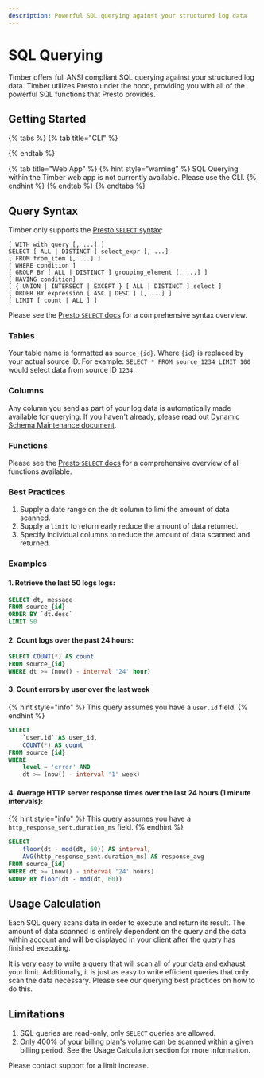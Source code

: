 ```yaml
---
description: Powerful SQL querying against your structured log data
---
```


# SQL Querying

Timber offers full ANSI compliant SQL querying against your structured log data. Timber utilizes Presto under the hood, providing you with all of the powerful SQL functions that Presto provides.

## Getting Started

{% tabs %}
{% tab title="CLI" %}

{% endtab %}

{% tab title="Web App" %}
{% hint style="warning" %}
SQL Querying within the Timber web app is not currently available. Please use the CLI.
{% endhint %}
{% endtab %}
{% endtabs %}

## Query Syntax

Timber only supports the [Presto `SELECT` syntax](https://prestodb.github.io/docs/current/sql/select.html):

```text
[ WITH with_query [, ...] ]
SELECT [ ALL | DISTINCT ] select_expr [, ...]
[ FROM from_item [, ...] ]
[ WHERE condition ]
[ GROUP BY [ ALL | DISTINCT ] grouping_element [, ...] ]
[ HAVING condition]
[ { UNION | INTERSECT | EXCEPT } [ ALL | DISTINCT ] select ]
[ ORDER BY expression [ ASC | DESC ] [, ...] ]
[ LIMIT [ count | ALL ] ]
```

Please see the [Presto `SELECT` docs](https://prestodb.github.io/docs/current/sql/select.html) for a comprehensive syntax overview.

### Tables

Your table name is formatted as `source_{id}`. Where `{id}` is replaced by your actual source ID. For example: `SELECT * FROM source_1234 LIMIT 100` would select data from source ID `1234`.

### Columns

Any column you send as part of your log data is automatically made available for querying. If you haven't already, please read out [Dynamic Schema Maintenance document](../under-the-hood/schema-maintenance.md).

### Functions

Please see the [Presto `SELECT` docs](https://prestodb.github.io/docs/current/sql/select.html) for a comprehensive overview of al functions available.

### Best Practices

1. Supply a date range on the `dt` column to limi the amount of data scanned.
2. Supply a `limit` to return early reduce the amount of data returned.
3. Specify individual columns to reduce the amount of data scanned and returned.

### Examples

#### 1. Retrieve the last 50 logs logs:

```sql
SELECT dt, message
FROM source_{id}
ORDER BY `dt.desc`
LIMIT 50
```

#### 2. Count logs over the past 24 hours:

```sql
SELECT COUNT(*) AS count
FROM source_{id}
WHERE dt >= (now() - interval '24' hour)
```

#### 3. Count errors by user over the last week

{% hint style="info" %}
This query assumes you have a `user.id` field.
{% endhint %}

```sql
SELECT
    `user.id` AS user_id,
    COUNT(*) AS count
FROM source_{id}
WHERE
    level = 'error' AND
    dt >= (now() - interval '1' week)
```

#### 4. Average HTTP server response times over the last 24 hours \(1 minute intervals\):

{% hint style="info" %}
This query assumes you have a `http_response_sent.duration_ms` field.
{% endhint %}

```sql
SELECT
    floor(dt - mod(dt, 60)) AS interval,
    AVG(http_response_sent.duration_ms) AS response_avg
FROM source_{id}
WHERE dt >= (now() - interval '24' hours)
GROUP BY floor(dt - mod(dt, 60))
```

## Usage Calculation

Each SQL query scans data in order to execute and return its result. The amount of data scanned is entirely dependent on the query and the data within account and will be displayed in your client after the query has finished executing.

It is very easy to write a query that will scan all of your data and exhaust your limit. Additionally, it is just as easy to write efficient queries that only scan the data necessary. Please see our querying best practices on how to do this.

## Limitations

1. SQL queries are read-only, only `SELECT` queries are allowed.
2. Only 400% of your [billing plan's volume](account-management/billing.md#volume) can be scanned within a given billing period. See the Usage Calculation section for more information.

Please contact support for a limit increase.

